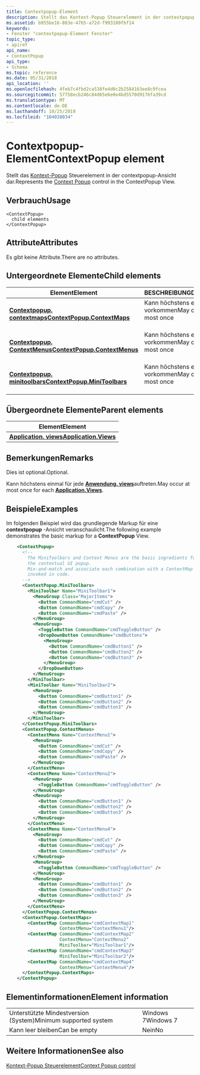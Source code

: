 ```yaml
---
title: Contextpopup-Element
description: Stellt das Kontext-Popup Steuerelement in der contextpopup-Ansicht dar.
ms.assetid: b955be16-803e-47b5-a72d-f993180fbf14
keywords:
- Fenster "contextpopup-Element Fenster"
topic_type:
- apiref
api_name:
- ContextPopup
api_type:
- Schema
ms.topic: reference
ms.date: 05/31/2018
api_location: ''
ms.openlocfilehash: 4feb7c4fbd2ca538fe4d0c2b2584163ee8c9fcea
ms.sourcegitcommit: 57758ecb246c84d65e6e0e4bd5570d9176fa39cd
ms.translationtype: MT
ms.contentlocale: de-DE
ms.lasthandoff: 10/25/2019
ms.locfileid: "104038034"
---
```

# <a name="contextpopup-element"></a><span data-ttu-id="ea6cc-104">Contextpopup-Element</span><span class="sxs-lookup"><span data-stu-id="ea6cc-104">ContextPopup element</span></span>

<span data-ttu-id="ea6cc-105">Stellt das [Kontext-Popup](windowsribbon-controls-contextpopup.md) Steuerelement in der contextpopup-Ansicht dar.</span><span class="sxs-lookup"><span data-stu-id="ea6cc-105">Represents the [Context Popup](windowsribbon-controls-contextpopup.md) control in the ContextPopup View.</span></span>

## <a name="usage"></a><span data-ttu-id="ea6cc-106">Verbrauch</span><span class="sxs-lookup"><span data-stu-id="ea6cc-106">Usage</span></span>

``` syntax
<ContextPopup>
  child elements
</ContextPopup>
```

## <a name="attributes"></a><span data-ttu-id="ea6cc-107">Attribute</span><span class="sxs-lookup"><span data-stu-id="ea6cc-107">Attributes</span></span>

<span data-ttu-id="ea6cc-108">Es gibt keine Attribute.</span><span class="sxs-lookup"><span data-stu-id="ea6cc-108">There are no attributes.</span></span>

## <a name="child-elements"></a><span data-ttu-id="ea6cc-109">Untergeordnete Elemente</span><span class="sxs-lookup"><span data-stu-id="ea6cc-109">Child elements</span></span>



| <span data-ttu-id="ea6cc-110">Element</span><span class="sxs-lookup"><span data-stu-id="ea6cc-110">Element</span></span>                                                                                         | <span data-ttu-id="ea6cc-111">BESCHREIBUNG</span><span class="sxs-lookup"><span data-stu-id="ea6cc-111">Description</span></span>                                   |
|-------------------------------------------------------------------------------------------------|-----------------------------------------------|
| [<span data-ttu-id="ea6cc-112">**Contextpopup. contextmaps**</span><span class="sxs-lookup"><span data-stu-id="ea6cc-112">**ContextPopup.ContextMaps**</span></span>](windowsribbon-element-contextpopup-contextmaps.md)<br/>   | <span data-ttu-id="ea6cc-113">Kann höchstens einmal vorkommen</span><span class="sxs-lookup"><span data-stu-id="ea6cc-113">May occur at most once</span></span><br/> <br/> |
| [<span data-ttu-id="ea6cc-114">**Contextpopup. ContextMenus**</span><span class="sxs-lookup"><span data-stu-id="ea6cc-114">**ContextPopup.ContextMenus**</span></span>](windowsribbon-element-contextpopup-contextmenus.md)<br/> | <span data-ttu-id="ea6cc-115">Kann höchstens einmal vorkommen</span><span class="sxs-lookup"><span data-stu-id="ea6cc-115">May occur at most once</span></span><br/> <br/> |
| [<span data-ttu-id="ea6cc-116">**Contextpopup. minitoolbars**</span><span class="sxs-lookup"><span data-stu-id="ea6cc-116">**ContextPopup.MiniToolbars**</span></span>](windowsribbon-element-contextpopup-minitoolbars.md)<br/> | <span data-ttu-id="ea6cc-117">Kann höchstens einmal vorkommen</span><span class="sxs-lookup"><span data-stu-id="ea6cc-117">May occur at most once</span></span><br/> <br/> |



## <a name="parent-elements"></a><span data-ttu-id="ea6cc-118">Übergeordnete Elemente</span><span class="sxs-lookup"><span data-stu-id="ea6cc-118">Parent elements</span></span>



| <span data-ttu-id="ea6cc-119">Element</span><span class="sxs-lookup"><span data-stu-id="ea6cc-119">Element</span></span>                                                                         |
|---------------------------------------------------------------------------------|
| [<span data-ttu-id="ea6cc-120">**Application. views**</span><span class="sxs-lookup"><span data-stu-id="ea6cc-120">**Application.Views**</span></span>](windowsribbon-element-application-views.md)<br/> |



## <a name="remarks"></a><span data-ttu-id="ea6cc-121">Bemerkungen</span><span class="sxs-lookup"><span data-stu-id="ea6cc-121">Remarks</span></span>

<span data-ttu-id="ea6cc-122">Dies ist optional.</span><span class="sxs-lookup"><span data-stu-id="ea6cc-122">Optional.</span></span>

<span data-ttu-id="ea6cc-123">Kann höchstens einmal für jede [**Anwendung. views**](windowsribbon-element-application-views.md)auftreten.</span><span class="sxs-lookup"><span data-stu-id="ea6cc-123">May occur at most once for each [**Application.Views**](windowsribbon-element-application-views.md).</span></span>

## <a name="examples"></a><span data-ttu-id="ea6cc-124">Beispiele</span><span class="sxs-lookup"><span data-stu-id="ea6cc-124">Examples</span></span>

<span data-ttu-id="ea6cc-125">Im folgenden Beispiel wird das grundlegende Markup für eine **contextpopup** -Ansicht veranschaulicht.</span><span class="sxs-lookup"><span data-stu-id="ea6cc-125">The following example demonstrates the basic markup for a **ContextPopup** View.</span></span>


```XML
    <ContextPopup>
      <!--
        The MiniToolbars and Context Menus are the basic ingredients for 
        the contextual UI popup. 
        Mix-and-match and associate each combination with a ContextMap Command 
        invoked in code.
      -->
      <ContextPopup.MiniToolbars>
        <MiniToolbar Name="MiniToolbar1">
          <MenuGroup Class="MajorItems">
            <Button CommandName="cmdCut" />
            <Button CommandName="cmdCopy" />
            <Button CommandName="cmdPaste" />
          </MenuGroup>
          <MenuGroup>
            <ToggleButton CommandName="cmdToggleButton" />
            <DropDownButton CommandName="cmdButtons">
              <MenuGroup>
                <Button CommandName="cmdButton1" />
                <Button CommandName="cmdButton2" />
                <Button CommandName="cmdButton3" />
              </MenuGroup>
            </DropDownButton>
          </MenuGroup>
        </MiniToolbar>
        <MiniToolbar Name="MiniToolbar2">
          <MenuGroup>
            <Button CommandName="cmdButton1" />
            <Button CommandName="cmdButton2" />
            <Button CommandName="cmdButton3" />
          </MenuGroup>
        </MiniToolbar>
      </ContextPopup.MiniToolbars>
      <ContextPopup.ContextMenus>
        <ContextMenu Name="ContextMenu1">
          <MenuGroup>
            <Button CommandName="cmdCut" />
            <Button CommandName="cmdCopy" />
            <Button CommandName="cmdPaste" />
          </MenuGroup>
        </ContextMenu>
        <ContextMenu Name="ContextMenu2">
          <MenuGroup>
            <ToggleButton CommandName="cmdToggleButton" />
          </MenuGroup>
          <MenuGroup>
            <Button CommandName="cmdButton1" />
            <Button CommandName="cmdButton2" />
            <Button CommandName="cmdButton3" />
          </MenuGroup>
        </ContextMenu>
        <ContextMenu Name="ContextMenu4">
          <MenuGroup>
            <Button CommandName="cmdCut" />
            <Button CommandName="cmdCopy" />
            <Button CommandName="cmdPaste" />
          </MenuGroup>
          <MenuGroup>
            <ToggleButton CommandName="cmdToggleButton" />
          </MenuGroup>
          <MenuGroup>
            <Button CommandName="cmdButton1" />
            <Button CommandName="cmdButton2" />
            <Button CommandName="cmdButton3" />
          </MenuGroup>
        </ContextMenu>
      </ContextPopup.ContextMenus>
      <ContextPopup.ContextMaps>
        <ContextMap CommandName="cmdContextMap1"
                    ContextMenu="ContextMenu1"/>
        <ContextMap CommandName="cmdContextMap2"
                    ContextMenu="ContextMenu2"
                    MiniToolbar="MiniToolbar1"/>
        <ContextMap CommandName="cmdContextMap3"
                    MiniToolbar="MiniToolbar2"/>
        <ContextMap CommandName="cmdContextMap4"
                    ContextMenu="ContextMenu4"/>
      </ContextPopup.ContextMaps>
    </ContextPopup>
```



## <a name="element-information"></a><span data-ttu-id="ea6cc-126">Elementinformationen</span><span class="sxs-lookup"><span data-stu-id="ea6cc-126">Element information</span></span>



|                                     |           |
|-------------------------------------|-----------|
| <span data-ttu-id="ea6cc-127">Unterstützte Mindestversion (System)</span><span class="sxs-lookup"><span data-stu-id="ea6cc-127">Minimum supported system</span></span><br/> | <span data-ttu-id="ea6cc-128">Windows 7</span><span class="sxs-lookup"><span data-stu-id="ea6cc-128">Windows 7</span></span> |
| <span data-ttu-id="ea6cc-129">Kann leer bleiben</span><span class="sxs-lookup"><span data-stu-id="ea6cc-129">Can be empty</span></span>                        | <span data-ttu-id="ea6cc-130">Nein</span><span class="sxs-lookup"><span data-stu-id="ea6cc-130">No</span></span>        |



## <a name="see-also"></a><span data-ttu-id="ea6cc-131">Weitere Informationen</span><span class="sxs-lookup"><span data-stu-id="ea6cc-131">See also</span></span>

<dl> <dt>

[<span data-ttu-id="ea6cc-132">Kontext-Popup Steuerelement</span><span class="sxs-lookup"><span data-stu-id="ea6cc-132">Context Popup control</span></span>](windowsribbon-controls-contextpopup.md)
</dt> </dl>

 

 





